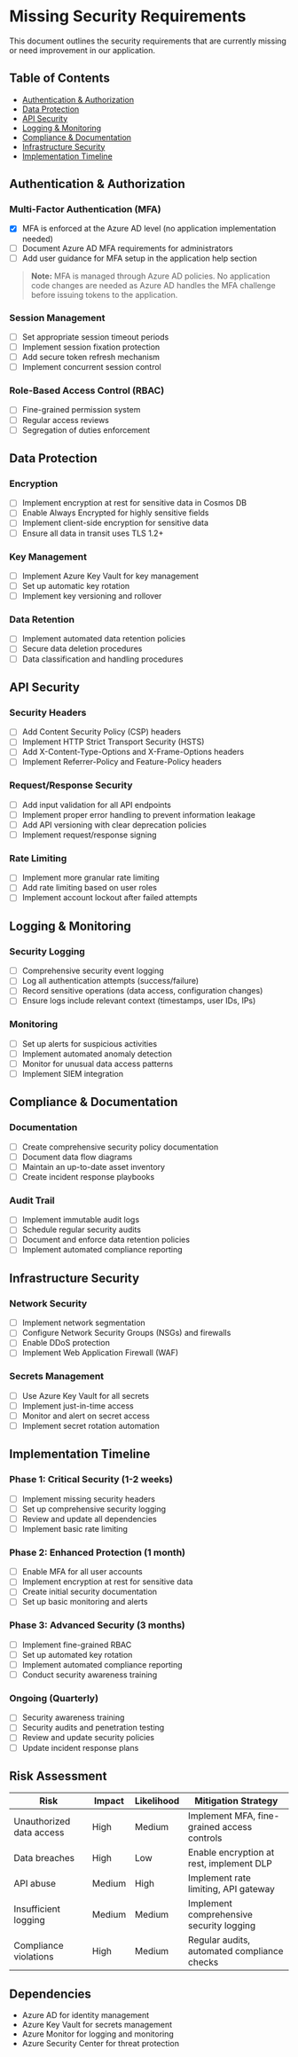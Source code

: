 # Missing Security Requirements

This document outlines the security requirements that are currently missing or need improvement in our application.

## Table of Contents
- [Authentication & Authorization](#authentication--authorization)
- [Data Protection](#data-protection)
- [API Security](#api-security)
- [Logging & Monitoring](#logging--monitoring)
- [Compliance & Documentation](#compliance--documentation)
- [Infrastructure Security](#infrastructure-security)
- [Implementation Timeline](#implementation-timeline)

## Authentication & Authorization

### Multi-Factor Authentication (MFA)
- [x] MFA is enforced at the Azure AD level (no application implementation needed)
- [ ] Document Azure AD MFA requirements for administrators
- [ ] Add user guidance for MFA setup in the application help section

> **Note:** MFA is managed through Azure AD policies. No application code changes are needed as Azure AD handles the MFA challenge before issuing tokens to the application.

### Session Management
- [ ] Set appropriate session timeout periods
- [ ] Implement session fixation protection
- [ ] Add secure token refresh mechanism
- [ ] Implement concurrent session control

### Role-Based Access Control (RBAC)
- [ ] Fine-grained permission system
- [ ] Regular access reviews
- [ ] Segregation of duties enforcement

## Data Protection

### Encryption
- [ ] Implement encryption at rest for sensitive data in Cosmos DB
- [ ] Enable Always Encrypted for highly sensitive fields
- [ ] Implement client-side encryption for sensitive data
- [ ] Ensure all data in transit uses TLS 1.2+

### Key Management
- [ ] Implement Azure Key Vault for key management
- [ ] Set up automatic key rotation
- [ ] Implement key versioning and rollover

### Data Retention
- [ ] Implement automated data retention policies
- [ ] Secure data deletion procedures
- [ ] Data classification and handling procedures

## API Security

### Security Headers
- [ ] Add Content Security Policy (CSP) headers
- [ ] Implement HTTP Strict Transport Security (HSTS)
- [ ] Add X-Content-Type-Options and X-Frame-Options headers
- [ ] Implement Referrer-Policy and Feature-Policy headers

### Request/Response Security
- [ ] Add input validation for all API endpoints
- [ ] Implement proper error handling to prevent information leakage
- [ ] Add API versioning with clear deprecation policies
- [ ] Implement request/response signing

### Rate Limiting
- [ ] Implement more granular rate limiting
- [ ] Add rate limiting based on user roles
- [ ] Implement account lockout after failed attempts

## Logging & Monitoring

### Security Logging
- [ ] Comprehensive security event logging
- [ ] Log all authentication attempts (success/failure)
- [ ] Record sensitive operations (data access, configuration changes)
- [ ] Ensure logs include relevant context (timestamps, user IDs, IPs)

### Monitoring
- [ ] Set up alerts for suspicious activities
- [ ] Implement automated anomaly detection
- [ ] Monitor for unusual data access patterns
- [ ] Implement SIEM integration

## Compliance & Documentation

### Documentation
- [ ] Create comprehensive security policy documentation
- [ ] Document data flow diagrams
- [ ] Maintain an up-to-date asset inventory
- [ ] Create incident response playbooks

### Audit Trail
- [ ] Implement immutable audit logs
- [ ] Schedule regular security audits
- [ ] Document and enforce data retention policies
- [ ] Implement automated compliance reporting

## Infrastructure Security

### Network Security
- [ ] Implement network segmentation
- [ ] Configure Network Security Groups (NSGs) and firewalls
- [ ] Enable DDoS protection
- [ ] Implement Web Application Firewall (WAF)

### Secrets Management
- [ ] Use Azure Key Vault for all secrets
- [ ] Implement just-in-time access
- [ ] Monitor and alert on secret access
- [ ] Implement secret rotation automation

## Implementation Timeline

### Phase 1: Critical Security (1-2 weeks)
- [ ] Implement missing security headers
- [ ] Set up comprehensive security logging
- [ ] Review and update all dependencies
- [ ] Implement basic rate limiting

### Phase 2: Enhanced Protection (1 month)
- [ ] Enable MFA for all user accounts
- [ ] Implement encryption at rest for sensitive data
- [ ] Create initial security documentation
- [ ] Set up basic monitoring and alerts

### Phase 3: Advanced Security (3 months)
- [ ] Implement fine-grained RBAC
- [ ] Set up automated key rotation
- [ ] Implement automated compliance reporting
- [ ] Conduct security awareness training

### Ongoing (Quarterly)
- [ ] Security awareness training
- [ ] Security audits and penetration testing
- [ ] Review and update security policies
- [ ] Update incident response plans

## Risk Assessment

| Risk | Impact | Likelihood | Mitigation Strategy |
|------|--------|------------|---------------------|
| Unauthorized data access | High | Medium | Implement MFA, fine-grained access controls |
| Data breaches | High | Low | Enable encryption at rest, implement DLP |
| API abuse | Medium | High | Implement rate limiting, API gateway |
| Insufficient logging | Medium | Medium | Implement comprehensive security logging |
| Compliance violations | High | Medium | Regular audits, automated compliance checks |

## Dependencies
- Azure AD for identity management
- Azure Key Vault for secrets management
- Azure Monitor for logging and monitoring
- Azure Security Center for threat protection

